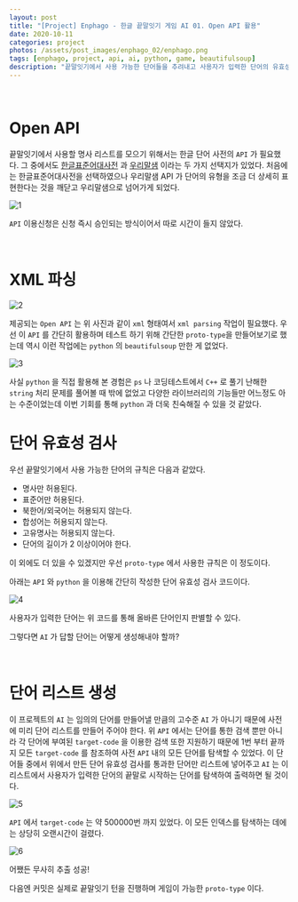 ```yaml
---
layout: post
title: "[Project] Enphago - 한글 끝말잇기 게임 AI 01. Open API 활용"
date: 2020-10-11
categories: project
photos: /assets/post_images/enphago_02/enphago.png
tags: [enphago, project, api, ai, python, game, beautifulsoup]
description: "끝말잇기에서 사용 가능한 단어들을 추려내고 사용자가 입력한 단어의 유효성 검사를 하기 위한 Open API 활용과 xml 파싱"
---
```


<br>

Open API
===

끝말잇기에서 사용할 명사 리스트를 모으기 위해서는 한글 단어 사전의 `API` 가 필요했다. 그 중에서도 [한글표준어대사전](https://stdict.korean.go.kr/main/main.do) 과 [우리말샘](https://opendict.korean.go.kr/main) 이라는 두 가지 선택지가 있었다. 처음에는 한글표준어대사전을 선택하였으나 우리말샘 API 가 단어의 유형을 조금 더 상세히 표현한다는 것을 깨닫고 우리말샘으로 넘어가게 되었다.

![1](/assets/post_images/enphago_02/1.png)

`API` 이용신청은 신청 즉시 승인되는 방식이어서 따로 시간이 들지 않았다.

<br>

XML 파싱
===
![2](/assets/post_images/enphago_02/2.png)

제공되는 `Open API` 는 위 사진과 같이 `xml` 형태여서 `xml parsing` 작업이 필요했다. 우선 이 `API` 를 간단히 활용하며 테스트 하기 위해 간단한 `proto-type`을 만들어보기로 했는데 역시 이런 작업에는 `python` 의 `beautifulsoup` 만한 게 없었다.

![3](/assets/post_images/enphago_02/bs.png)

사실 `python` 을 직접 활용해 본 경험은 `ps` 나 코딩테스트에서 `C++` 로 풀기 난해한 `string` 처리 문제를 풀어볼 때 밖에 없었고 다양한 라이브러리의 기능들만 어느정도 아는 수준이었는데 이번 기회를 통해 `python` 과 더욱 친숙해질 수 있을 것 같았다.

단어 유효성 검사
===

우선 끝말잇기에서 사용 가능한 단어의 규칙은 다음과 같았다.

- 명사만 허용된다.
- 표준어만 허용된다.
- 북한어/외국어는 허용되지 않는다.
- 합성어는 허용되지 않는다.
- 고유명사는 허용되지 않는다.
- 단어의 길이가 2 이상이어야 한다.

이 외에도 더 있을 수 있겠지만 우선 `proto-type` 에서 사용한 규칙은 이 정도이다.

아래는 `API` 와 `python` 을 이용해 간단히 작성한 단어 유효성 검사 코드이다.

![4](/assets/post_images/enphago_02/3.png)

사용자가 입력한 단어는 위 코드를 통해 올바른 단어인지 판별할 수 있다.

그렇다면 `AI` 가 답할 단어는 어떻게 생성해내야 할까?

<br>

단어 리스트 생성
===

이 프로젝트의 `AI` 는 임의의 단어를 만들어낼 만큼의 고수준 `AI` 가 아니기 때문에 사전에 미리 단어 리스트를 만들어 주어야 한다. 위 `API` 에서는 단어를 통한 검색 뿐만 아니라 각 단어에 부여된 `target-code` 을 이용한 검색 또한 지원하기 때문에 1번 부터 끝까지 모든 `target-code` 를 참조하여 사전 `API` 내의 모든 단어를 탐색할 수 있었다. 이 단어들 중에서 위에서 만든 단어 유효성 검사를 통과한 단어만 리스트에 넣어주고 `AI` 는 이 리스트에서 사용자가 입력한 단어의 끝말로 시작하는 단어를 탐색하여 출력하면 될 것이다.

![5](/assets/post_images/enphago_02/4.png)

`API` 에서 `target-code` 는 약 500000번 까지 있었다. 이 모든 인덱스를 탐색하는 데에는 상당히 오랜시간이 걸렸다.

![6](/assets/post_images/enphago_02/5.png)

어쨌든 무사히 추출 성공!

다음엔 커밋은 실제로 끝말잇기 턴을 진행하며 게임이 가능한 `proto-type` 이다.

